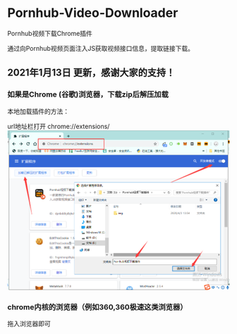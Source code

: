 # Pornhub-Video-Downloader
Pornhub视频下载Chrome插件

通过向Pornhub视频页面注入JS获取视频接口信息，提取链接下载。

## 2021年1月13日 更新，感谢大家的支持！

### 如果是Chrome (谷歌)浏览器，下载zip后解压加载

本地加载插件的方法：

url地址栏打开    chrome://extensions/
![image](./img/usage.png)

### chrome内核的浏览器（例如360,360极速这类浏览器）
拖入浏览器即可

